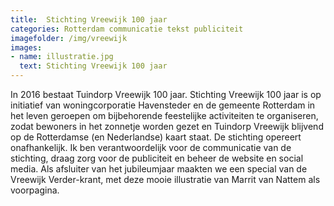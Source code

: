 ```yaml
---
title:  Stichting Vreewijk 100 jaar
categories: Rotterdam communicatie tekst publiciteit
imagefolder: /img/vreewijk
images:
- name: illustratie.jpg
  text: Stichting Vreewijk 100 jaar
---
```


In 2016 bestaat Tuindorp Vreewijk 100 jaar. Stichting Vreewijk 100 jaar is op initiatief van woningcorporatie Havensteder en de gemeente Rotterdam in het leven geroepen om bijbehorende feestelijke activiteiten te organiseren, zodat bewoners in het zonnetje worden gezet en Tuindorp Vreewijk blijvend op de Rotterdamse (en Nederlandse) kaart staat. De stichting opereert onafhankelijk. Ik ben verantwoordelijk voor de communicatie van de stichting, draag zorg voor de publiciteit en beheer de website en social media. Als afsluiter van het jubileumjaar maakten we een special van de Vreewijk Verder-krant, met deze mooie illustratie van Marrit van Nattem als voorpagina.
